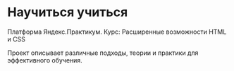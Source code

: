 # Научиться учиться
Платформа Яндекс.Практикум. Курс: Расширенные возможности HTML и CSS

Проект описывает различные подходы, теории и практики для эффективного обучения.
